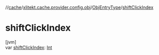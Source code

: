 //[cache](../../../index.md)/[xlitekt.cache.provider.config.obj](../index.md)/[ObjEntryType](index.md)/[shiftClickIndex](shift-click-index.md)

# shiftClickIndex

[jvm]\
var [shiftClickIndex](shift-click-index.md): [Int](https://kotlinlang.org/api/latest/jvm/stdlib/kotlin/-int/index.html)
